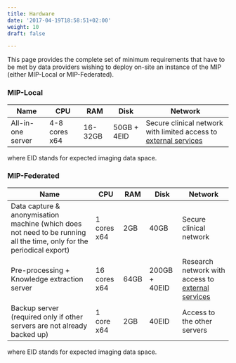 ```yaml
---
title: Hardware
date: '2017-04-19T18:58:51+02:00'
weight: 10
draft: false

---
```


This page provides the complete set of minimum requirements that have to be met by data providers wishing to deploy on-site an instance of the MIP (either MIP-Local or MIP-Federated).

### MIP-Local

| Name                   |CPU            | RAM      | Disk           | Network
|------------------------|---------------|----------|----------------|----------------------------------------------------------------------------
| All-in-one server      | 4-8 cores x64 | 16-32GB  | 50GB + 4EID    | Secure clinical network with limited access to [external services](/services)

where EID stands for expected imaging data space.

### MIP-Federated

| Name                                                                                                                                    |CPU          | RAM   | Disk             | Network
|-----------------------------------------------------------------------------------------------------------------------------------------|-------------|-------|------------------|-----------------------------------------------------------------------------
| Data capture & anonymisation machine (which does not need to be running all the time, only for the periodical export) | 1 cores x64 | 2GB   | 40GB             | Secure clinical network
| Pre-processing + Knowledge extraction server                                                                                            | 16 cores x64| 64GB  | 200GB + 40EID    | Research network with access to [external services](/services)
| Backup server (required only if other servers are not already backed up)                                                                   | 1 core x64  | 2GB   | 40EID            | Access to the other servers

where EID stands for expected imaging data space.
